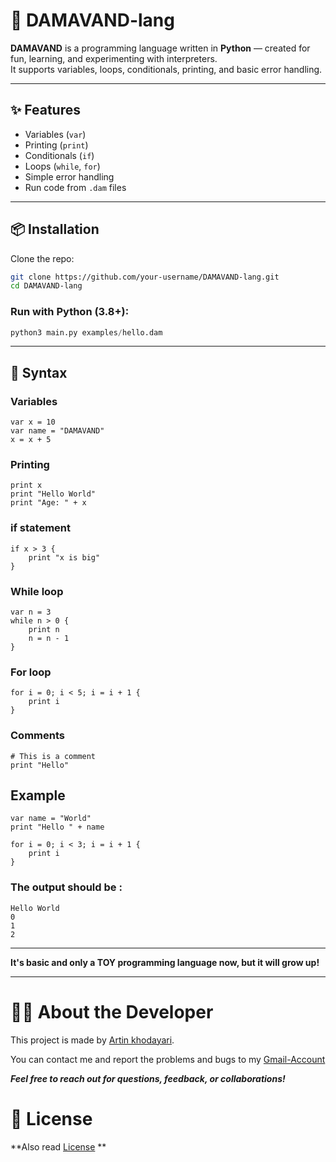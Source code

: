 # 🌄 DAMAVAND-lang

**DAMAVAND** is a programming language written in **Python** — created for fun, learning, and experimenting with interpreters.  
It supports variables, loops, conditionals, printing, and basic error handling.

---

## ✨ Features

- Variables (`var`)
- Printing (`print`)
- Conditionals (`if`)
- Loops (`while`, `for`)
- Simple error handling
- Run code from `.dam` files

---

## 📦 Installation

Clone the repo:
```bash
git clone https://github.com/your-username/DAMAVAND-lang.git
cd DAMAVAND-lang
```

### Run with Python (3.8+):
```python
python3 main.py examples/hello.dam
```

---

## 📝 Syntax

### Variables
```
var x = 10
var name = "DAMAVAND"
x = x + 5
```

### Printing
```
print x
print "Hello World"
print "Age: " + x
```

### if statement
```
if x > 3 {
    print "x is big"
}
```

### While loop
```
var n = 3
while n > 0 {
    print n
    n = n - 1
}
```

### For loop
```
for i = 0; i < 5; i = i + 1 {
    print i
}
```

### Comments
```
# This is a comment
print "Hello"
```

## Example
```
var name = "World"
print "Hello " + name

for i = 0; i < 3; i = i + 1 {
    print i
}
```

### The output should be :
```
Hello World
0
1
2
```

---

**It's basic and only a TOY programming language now, but it will grow up!**

---

# 🧑‍💻 About the Developer

This project is made by [Artin khodayari](https://github.com/Artin-khodayari).

You can contact me and report the problems and bugs to my [Gmail-Account](mailto:ArtinKhodayari2010@gmail.com)

***Feel free to reach out for questions, feedback, or collaborations!***

# 📄 License
**Also read [License](https://github.com/Artin-khodayari/DAMAVAND-lang/blob/main/License) **
